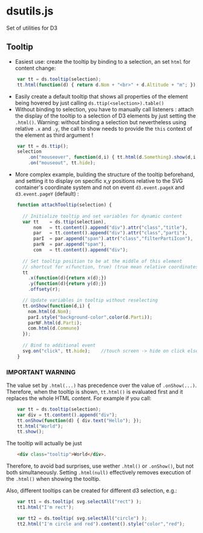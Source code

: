 # dsutils.js
Set of utilities for D3

## Tooltip

- Easiest use: create the tooltip by binding to a selection, 
an set `html` for content change:
```javascript
	var tt = ds.tooltip(selection);
  	tt.html(function(d) { return d.Nom + "<br>" + d.Altitude + "m"; });
```
- Easily create a default tooltip that shows all properties of the element being hovered
   by just calling `ds.ttip(<selection>).table()`
- Without binding to selection, you have to manually call listeners : 
attach the display of the tooltip to a selection of D3 elements 
by just setting the `.html()`. Warning: without binding a selection but
nevertheless using relative `.x` and `.y`, the call to show needs to provide the
`this` context of the element as third argument !
```javascript
	var tt = ds.ttip();
  	selection
    	.on("mouseover", function(d,i) { tt.html(d.Something).show(d,i,this); })
    	.on("mouseout", tt.hide);
```
- More complex example, building the structure of the tooltip beforehand, and setting
it to display on specific x,y positions relative to the SVG container's coordinate system
and not on event `d3.event.pageX` and `d3.event.pageY` (default) :
```javascript
	function attachTooltip(selection) {
  
	  // Initialize tooltip and set variables for dynamic content
	  var tt    = ds.ttip(selection),
	      nom   = tt.content().append("div").attr("class","title"),
	      par   = tt.content().append("div").attr("class","parti"),
	      parI  = par.append("span").attr("class","filterPartiIcon"),
	      parN  = par.append("span"),
	      com   = tt.content().append("div");
	  
	  // Set tooltip position to be at the middle of this element
	  // shortcut for x(function, true) (true mean relative coordinates)
	  tt
    	.x(function(d){return x(d);})
    	.y(function(d){return y(d);})
    	.offsety(r);

	  // Update variables in tooltip without reselecting
	  tt.onShow(function(d,i) {
	    nom.html(d.Nom);
	    parI.style("background-color",color(d.Parti));
	    parNF.html(d.Parti);
	    com.html(d.Commune)
	  });
	  
	  // Bind to additional event
	  svg.on("click", tt.hide);    //touch screen -> hide on click elsewhere
	}
```

### IMPORTANT WARNING

The value set by `.html(...)` has precedence over the value of `.onShow(...)`.
Therefore, when the tooltip is shown, `tt.html()` is evaluated first 
and it replaces the whole HTML content. For example if you call:
```javascript
	var tt = ds.tooltip(selection);
	var div = tt.content().append("div");
	tt.onShow(function(d) { div.text("Hello"); });
	tt.html("World");
	tt.show();
```

The tooltip will actually be just 
```html
	<div class="tooltip">World</div>.
```
Therefore, to avoid bad surprises, use wether `.html()` or `.onShow()`, 
but not both simultaneously. Setting `.html(null)` effectively removes
execution of the `.html()` when showing the tooltip.

Also, different tooltips can be created for different d3 selection, e.g.:
```javascript
	var tt1 = ds.tooltip( svg.selectAll("rect") );
  	tt1.html("I'm rect");

	var tt2 = ds.tooltip( svg.selectAll("circle") );
  	tt2.html("I'm circle and red").content().style("color","red");
```
